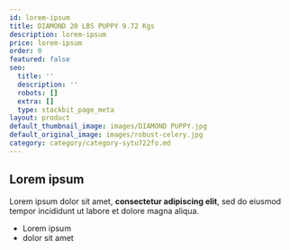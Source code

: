 ```yaml
---
id: lorem-ipsum
title: DIAMOND 20 LBS PUPPY 9.72 Kgs
description: lorem-ipsum
price: lorem-ipsum
order: 0
featured: false
seo:
  title: ''
  description: ''
  robots: []
  extra: []
  type: stackbit_page_meta
layout: product
default_thumbnail_image: images/DIAMOND PUPPY.jpg
default_original_image: images/robust-celery.jpg
category: category/category-sytu722fo.md
---
```

## Lorem ipsum

Lorem ipsum dolor sit amet, **consectetur adipiscing elit**, sed do eiusmod tempor incididunt ut labore et dolore magna aliqua.

- Lorem ipsum
- dolor sit amet